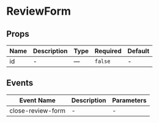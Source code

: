 # ReviewForm

## Props

<!-- @vuese:ReviewForm:props:start -->
|Name|Description|Type|Required|Default|
|---|---|---|---|---|
|id|-|—|`false`|-|

<!-- @vuese:ReviewForm:props:end -->


## Events

<!-- @vuese:ReviewForm:events:start -->
|Event Name|Description|Parameters|
|---|---|---|
|close-review-form|-|-|

<!-- @vuese:ReviewForm:events:end -->


